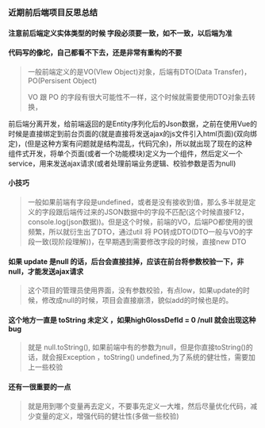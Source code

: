### 近期前后端项目反思总结

#### 注意前后端定义实体类型的时候 字段必须要一致，如不一致，以后端为准

#### 代码写的像坨，自己都看不下去，还是非常有重构的不要

> 一般前端定义的是VO(VIew Object)对象，后端有DTO(Data Transfer)，PO(Persisent Object)
>
> VO 跟 PO 的字段有很大可能性不一样，这个时候就需要使用DTO对象去转换，

前后端分离开发，给前端返回的是Entity序列化后的Json数据，之前在使用Vue的时候是直接绑定到前台页面的(就是直接将发送ajax的js文件引入html页面)(双向绑定)，(但是这种方案有问题就是结构混乱，代码冗余)，所以就出现了现在的这种组件式开发，将单个页面(或者一个功能模块)定义为一个组件，然后定义一个service，用来发送ajax请求(或者处理前端业务逻辑、校验参数是否为null)

#### 小技巧

> 一般如果前端有字段是undefined，或者是没有接收到值，那么多半就是定义的字段跟后端传过来的JSON数据中的字段不匹配(这个时候直接F12，console.log(json数据))。但是这个时候，前端的VO，后端PO都使用的很频繁，所以就衍生出了DTO，通过util 将 PO转成DTO(DTO一般与VO的字段一致(现阶段理解))，在早期遇到需要修改字段的时候，直接new DTO



 #### 如果 update 是null 的话，后台会直接挂掉，应该在前台将参数校验一下，非null，才能发送ajax请求

> 这个项目的管理员使用界面，没有参数校验，有点low，如果update的时候，修改成null的时候，项目会直接崩溃，貌似add的时候也是的。



 #### 这个地方一直是 toString 未定义 ，如果highGlossDefId = 0 /null 就会出现这种bug

> 就是 null.toString(), 如果前端中有的参数为null，但是你直接toString()的话，就会报Exception ，toString()  undefined,为了系统的健壮性，需要加上一些校验



####  还有一很重要的一点

> 就是用到哪个变量再去定义，不要事先定义一大堆，然后尽量优化代码，减少变量的定义，增强代码的健壮性(多做一些校验)





